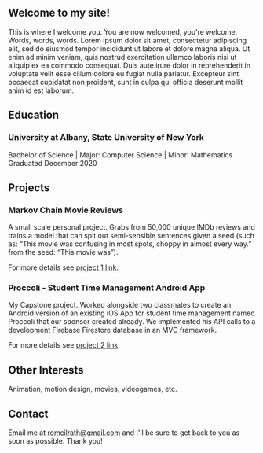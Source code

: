 ## Welcome to my site!

This is where I welcome you. You are now welcomed, you're welcome. Words, words, words. Lorem ipsum dolor sit amet, consectetur adipiscing elit, sed do eiusmod tempor incididunt ut labore et dolore magna aliqua. Ut enim ad minim veniam, quis nostrud exercitation ullamco laboris nisi ut aliquip ex ea commodo consequat. Duis aute irure dolor in reprehenderit in voluptate velit esse cillum dolore eu fugiat nulla pariatur. Excepteur sint occaecat cupidatat non proident, sunt in culpa qui officia deserunt mollit anim id est laborum.

## Education

### University at Albany, State University of New York

Bachelor of Science | Major: Computer Science | Minor: Mathematics <br>
Graduated December 2020

## Projects

### Markov Chain Movie Reviews 

A small scale personal project. Grabs from 50,000 unique IMDb reviews and trains a model that can spit out semi-sensible sentences given a seed (such as: “This movie was confusing in most spots, choppy in almost every way.” from the seed: “This movie was”). 

For more details see [project 1 link](https://www.google.com/).


### Proccoli - Student Time Management Android App

My Capstone project. Worked alongside two classmates to create an Android version of an existing iOS App for student time management named Proccoli that our sponsor created already. We implemented his API calls to a development Firebase Firestore database in an MVC framework.

For more details see [project 2 link](https://www.google.com/).

## Other Interests

Animation, motion design, movies, videogames, etc.

## Contact

Email me at romcilrath@gmail.com and I'll be sure to get back to you as soon as possible. Thank you!
